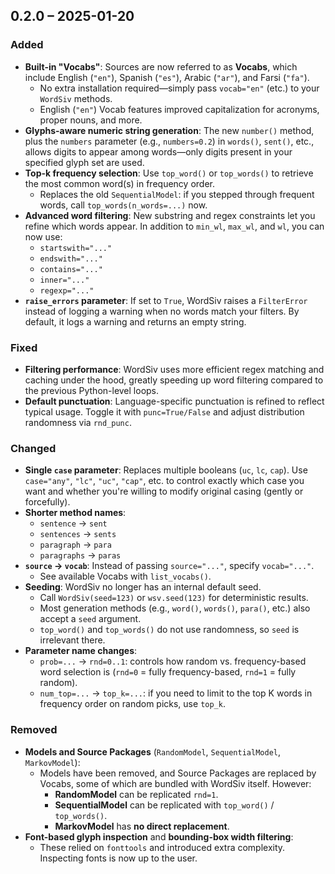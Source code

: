 ## 0.2.0 – 2025-01-20

### Added

- **Built-in "Vocabs"**: Sources are now referred to as **Vocabs**, which
  include English (`"en"`), Spanish (`"es"`), Arabic (`"ar"`), and Farsi
  (`"fa"`).
    - No extra installation required—simply pass `vocab="en"` (etc.) to your
    `WordSiv` methods.
    - English (`"en"`) Vocab features improved capitalization for acronyms,
      proper nouns, and more.
- **Glyphs-aware numeric string generation**: The new `number()` method, plus
  the `numbers` parameter (e.g., `numbers=0.2`) in `words()`, `sent()`, etc.,
  allows digits to appear among words—only digits present in your specified
  glyph set are used.
- **Top-k frequency selection**: Use `top_word()` or `top_words()` to retrieve
  the most common word(s) in frequency order.
    - Replaces the old `SequentialModel`: if you stepped through frequent words,
    call `top_words(n_words=...)` now.
- **Advanced word filtering**: New substring and regex constraints let you
  refine which words appear. In addition to `min_wl`, `max_wl`, and `wl`, you
  can now use:
    - `startswith="..."`
    - `endswith="..."`
    - `contains="..."`
    - `inner="..."`
    - `regexp="..."`
- **`raise_errors` parameter**: If set to `True`, WordSiv raises a `FilterError`
  instead of logging a warning when no words match your filters. By default, it
  logs a warning and returns an empty string.

### Fixed

- **Filtering performance**: WordSiv uses more efficient regex matching and
  caching under the hood, greatly speeding up word filtering compared to the
  previous Python-level loops.
- **Default punctuation**: Language-specific punctuation is refined to reflect
  typical usage. Toggle it with `punc=True/False` and adjust distribution
  randomness via `rnd_punc`.

### Changed

- **Single `case` parameter**: Replaces multiple booleans (`uc`, `lc`, `cap`).
  Use `case="any"`, `"lc"`, `"uc"`, `"cap"`, etc. to control exactly which case
  you want and whether you're willing to modify original casing (gently or
  forcefully).
- **Shorter method names**:
    - `sentence` → `sent`
    - `sentences` → `sents`
    - `paragraph` → `para`
    - `paragraphs` → `paras`
- **`source` → `vocab`**: Instead of passing `source="..."`, specify
  `vocab="..."`.
    - See available Vocabs with `list_vocabs()`.
- **Seeding**: WordSiv no longer has an internal default seed.
    - Call `WordSiv(seed=123)` or `wsv.seed(123)` for deterministic results.
    - Most generation methods (e.g., `word()`, `words()`, `para()`, etc.) also
    accept a `seed` argument.
    - `top_word()` and `top_words()` do not use randomness, so `seed` is
    irrelevant there.
- **Parameter name changes**:
    - `prob=...` → `rnd=0..1`: controls how random vs. frequency-based word
    selection is (`rnd=0` = fully frequency-based, `rnd=1` = fully random).
    - `num_top=...` → `top_k=...`: if you need to limit to the top K words in
    frequency order on random picks, use `top_k`.

### Removed

- **Models and Source Packages** (`RandomModel`, `SequentialModel`,
  `MarkovModel`):
    - Models have been removed, and Source Packages are replaced by Vocabs,
      some of which are bundled with WordSiv itself. However:
        - **RandomModel** can be replicated `rnd=1`.
        - **SequentialModel** can be replicated with `top_word()` /
          `top_words()`.
        - **MarkovModel** has **no direct replacement**.
- **Font-based glyph inspection** and **bounding-box width filtering**:
    - These relied on `fonttools` and introduced extra complexity. Inspecting
      fonts is now up to the user.
